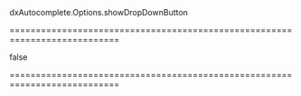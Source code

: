 <!--id-->dxAutocomplete.Options.showDropDownButton<!--/id-->
===========================================================================
<!--default-->false<!--/default-->
===========================================================================

